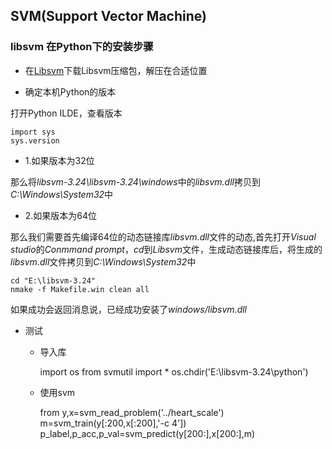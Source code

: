 ## SVM(Support Vector Machine)


### libsvm 在Python下的安装步骤
- 在[Libsvm](https://www.csie.ntu.edu.tw/~cjlin/libsvm/)下载Libsvm压缩包，解压在合适位置

- 确定本机Python的版本

打开Python ILDE，查看版本

    import sys
    sys.version

- 1.如果版本为32位

那么将*libsvm-3.24\libsvm-3.24\windows*中的*libsvm.dll*拷贝到*C:\Windows\System32*中

- 2.如果版本为64位

那么我们需要首先编译64位的动态链接库*libsvm.dll*文件的动态,首先打开*Visual studio*的*Conmmand prompt*，*cd*到*Libsvm*文件，生成动态链接库后，将生成的*libsvm.dll*文件拷贝到*C:\Windows\System32*中

    cd "E:\libsvm-3.24"
    nmake -f Makefile.win clean all

如果成功会返回消息说，已经成功安装了*windows/libsvm.dll*

- 测试

  - 导入库

    import os
    from svmutil import *
    os.chdir('E:\libsvm-3.24\python')

  - 使用svm

    from y,x=svm_read_problem('../heart_scale')
    m=svm_train(y[:200,x[:200],'-c 4'])
    p_label,p_acc,p_val=svm_predict(y[200:],x[200:],m) 


